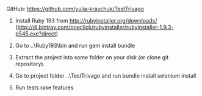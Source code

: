 GitHub: https://github.com/yulia-kravchuk/TestTrivago

1. Install Ruby 193 from http://rubyinstaller.org/downloads/ 
(http://dl.bintray.com/oneclick/rubyinstaller/rubyinstaller-1.9.3-p545.exe?direct)

2. Go to ..\Ruby193\bin and run 
gem install bundle

3. Extract the project into some folder on your disk (or clone git repository).

3. Go to project folder ..\TestTrivago and run
bundle install
selenium install

4. Run tests
rake features